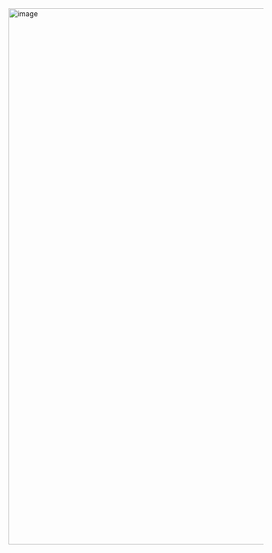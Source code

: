 <img width="1356" height="1058" alt="image" src="https://github.com/user-attachments/assets/2a6bad87-1670-4a5c-bdbc-70dd6beed7d1" />
